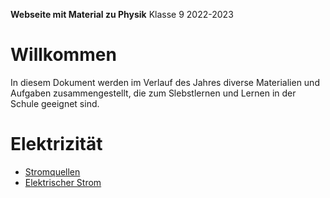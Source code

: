**Webseite mit Material zu Physik**
	Klasse 9 2022-2023

# Willkommen

In diesem Dokument werden im Verlauf des Jahres diverse Materialien und Aufgaben zusammengestellt, die zum Slebstlernen und Lernen in der Schule geeignet sind.

# Elektrizität

* [Stromquellen](01_Stromquellen.slides.md)
* [Elektrischer Strom](02_elektrischer_Strom.md)